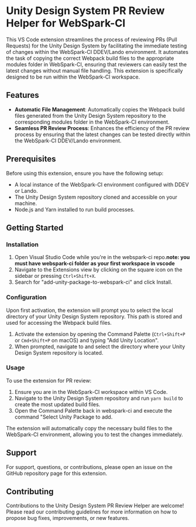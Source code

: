# Unity Design System PR Review Helper for WebSpark-CI

This VS Code extension streamlines the process of reviewing PRs (Pull Requests) for the Unity Design System by facilitating the immediate testing of changes within the WebSpark-CI DDEV/Lando environment. It automates the task of copying the correct Webpack build files to the appropriate modules folder in WebSpark-CI, ensuring that reviewers can easily test the latest changes without manual file handling. This extension is specifically designed to be run within the WebSpark-CI workspace.

## Features

- **Automatic File Management**: Automatically copies the Webpack build files generated from the Unity Design System repository to the corresponding modules folder in the WebSpark-CI environment.
- **Seamless PR Review Process**: Enhances the efficiency of the PR review process by ensuring that the latest changes can be tested directly within the WebSpark-CI DDEV/Lando environment.

## Prerequisites

Before using this extension, ensure you have the following setup:

- A local instance of the WebSpark-CI environment configured with DDEV or Lando.
- The Unity Design System repository cloned and accessible on your machine.
- Node.js and Yarn installed to run build processes.

## Getting Started

### Installation

1. Open Visual Studio Code while you're in the webspark-ci repo.**note: you must have webspark-ci folder as your first workspace in vscode**
2. Navigate to the Extensions view by clicking on the square icon on the sidebar or pressing `Ctrl+Shift+X`.
3. Search for "add-unity-package-to-webspark-ci" and click Install.

### Configuration

Upon first activation, the extension will prompt you to select the local directory of your Unity Design System repository. This path is stored and used for accessing the Webpack build files.

1. Activate the extension by opening the Command Palette (`Ctrl+Shift+P` or `Cmd+Shift+P` on macOS) and typing "Add Unity Location".
2. When prompted, navigate to and select the directory where your Unity Design System repository is located.

### Usage

To use the extension for PR review:

1. Ensure you are in the WebSpark-CI workspace within VS Code.
2. Navigate to the Unity Design System repository and run `yarn build` to create the most updated build files.
3. Open the Command Palette back in webspark-ci and execute the command "Select Unity Package to add.

The extension will automatically copy the necessary build files to the WebSpark-CI environment, allowing you to test the changes immediately.

## Support

For support, questions, or contributions, please open an issue on the GitHub repository page for this extension.

## Contributing

Contributions to the Unity Design System PR Review Helper are welcome! Please read our contributing guidelines for more information on how to propose bug fixes, improvements, or new features.